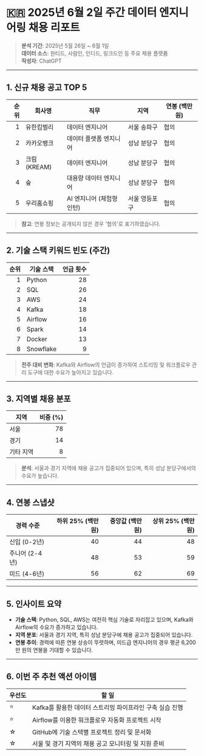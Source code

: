 # 🇰🇷 2025년 6월 2일 주간 데이터 엔지니어링 채용 리포트

> **분석 기간**: 2025년 5월 26일 ~ 6월 1일  
> **데이터 소스**: 원티드, 사람인, 인디드, 링크드인 등 주요 채용 플랫폼  
> **작성자**: ChatGPT

---

## 1. 신규 채용 공고 TOP 5

| 순위 | 회사명       | 직무                         | 지역       | 연봉 (백만 원) |
|-----:|--------------|------------------------------|------------|----------------|
| 1    | 유한킴벌리   | 데이터 엔지니어              | 서울 송파구 | 협의           |
| 2    | 카카오뱅크   | 데이터 플랫폼 엔지니어       | 성남 분당구 | 협의           |
| 3    | 크림(KREAM) | 데이터 엔지니어              | 성남 분당구 | 협의           |
| 4    | 숲           | 대용량 데이터 엔지니어       | 성남 분당구 | 협의           |
| 5    | 우리홈쇼핑   | AI 엔지니어 (체험형 인턴)    | 서울 영등포구 | 협의         |

> **참고**: 연봉 정보는 공개되지 않은 경우 '협의'로 표기하였습니다.  

---

## 2. 기술 스택 키워드 빈도 (주간)

| 순위 | 기술 스택       | 언급 횟수 |
|-----:|----------------|----------:|
| 1    | Python         | 28        |
| 2    | SQL            | 26        |
| 3    | AWS            | 24        |
| 4    | Kafka          | 18        |
| 5    | Airflow        | 16        |
| 6    | Spark          | 14        |
| 7    | Docker         | 13        |
| 8    | Snowflake      | 9         |

> **전주 대비 변화**: Kafka와 Airflow의 언급이 증가하여 스트리밍 및 워크플로우 관리 도구에 대한 수요가 높아지고 있습니다.

---

## 3. 지역별 채용 분포

| 지역       | 비중 (%) |
|------------|---------:|
| 서울       | 78       |
| 경기       | 14       |
| 기타 지역  | 8        |

> **분석**: 서울과 경기 지역에 채용 공고가 집중되어 있으며, 특히 성남 분당구에서의 수요가 높습니다.

---

## 4. 연봉 스냅샷

| 경력 수준 | 하위 25% (백만 원) | 중앙값 (백만 원) | 상위 25% (백만 원) |
|-----------|-------------------:|-----------------:|-------------------:|
| 신입 (0-2년) | 40                | 44              | 48                |
| 주니어 (2-4년) | 48               | 53              | 59                |
| 미드 (4-6년) | 56                | 62              | 69                |


---

## 5. 인사이트 요약

- **기술 스택**: Python, SQL, AWS는 여전히 핵심 기술로 자리잡고 있으며, Kafka와 Airflow의 수요가 증가하고 있습니다.
- **지역 분포**: 서울과 경기 지역, 특히 성남 분당구에 채용 공고가 집중되어 있습니다.
- **연봉 추이**: 경력에 따른 연봉 상승이 뚜렷하며, 미드급 엔지니어의 경우 평균 6,200만 원의 연봉을 기대할 수 있습니다.

---

## 6. 이번 주 추천 액션 아이템

| 우선도 | 할 일 |
|--------|-------|
| ⭐     | Kafka를 활용한 데이터 스트리밍 파이프라인 구축 실습 진행 |
| ⭐     | Airflow를 이용한 워크플로우 자동화 프로젝트 시작 |
| ☆     | GitHub에 기술 스택별 프로젝트 정리 및 문서화 |
| ☆     | 서울 및 경기 지역의 채용 공고 모니터링 및 지원 준비 |


